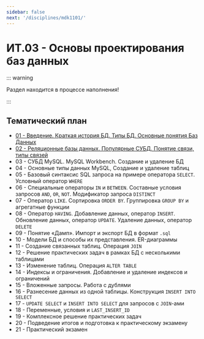 ```yaml
---
sidebar: false
next: '/disciplines/mdk1101/'
---
```


# ИТ.03 - Основы проектирования баз данных

::: warning

Раздел находится в процессе наполнения!

:::

## Тематический план

- [01 - Введение. Краткая история БД. Типы БД. Основные понятия Баз Данных](./lectures/01_lecture.md)
- [02 - Реляционные базы данных. Популярные СУБД. Понятие связи, типы связей](./lectures/02_lecture.md)
- 03 - СУБД MySQL. MySQL Workbench. Создание и удаление БД
- 04 - Основные типы данных MySQL, Создание и удаление таблиц
- 05 - Базовый синтаксис SQL запроса на примере оператора `SELECT`. Условный оператор `WHERE`
- 06 - Специальные операторы `IN` и `BETWEEN`. Составные условия запросов `AND`, `OR`, `NOT`. Модификатор запроса `DISTINCT`
- 07 - Оператор `LIKE`. Сортировка `ORDER BY`. Группировка `GROUP BY` и агрегатные функции
- 08 - Оператор `HAVING`. Добавление данных, оператор `INSERT`. Обновление данных, оператор `UPDATE`. Удаление данных, оператор `DELETE`
- 09 - Понятие «Дамп». Импорт и экспорт БД в формат `.sql`
- 10 - Модели БД и способы их представления. ER-диаграммы
- 11 - Создание связанных таблиц. Операция `JOIN`
- 12 - Решение практических задач в рамках БД с несколькими таблицами
- 13 - Изменение таблиц. Операция `ALTER TABLE`
- 14 - Индексы и ограничения. Добавление и удаление индексов и ограничений
- 15 - Вложенные запросы. Работа с дублями
- 16 - Разнесение данных из одной таблицы. Конструкция `INSERT INTO SELECT`
- 17 - `UPDATE SELECT` и `INSERT INTO SELECT` для запросов с `JOIN`-ами
- 18 - Переменные, условия и `LAST_INSERT_ID`
- 19 - Комплексное решение практических задач
- 20 - Подведение итогов и подготовка к практическому экзамену
- 21 - Практический экзамен
